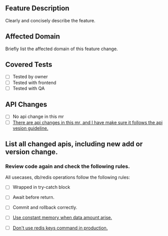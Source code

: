 ## Feature Description
Clearly and concisely describe the feature.

## Affected Domain
Briefly list the affected domain of this feature change.

## Covered Tests
- [ ] Tested by owner
- [ ] Tested with frontend
- [ ] Tested with QA

## API Changes
- [ ] No api change in this mr
- [ ] [There are api changes in this mr, and I have make sure it follows the api vesion guideline.](https://game-soul-technology.atlassian.net/wiki/spaces/GAM/pages/1213956097/API+Versioning+Guideline)

## List all changed apis, including new add or version change.

### Review code again and check the following rules.
All usecases, db/redis operations follow the following rules: 
 - [ ] Wrapped in try-catch block
 - [ ] Await before return.
 - [ ] Commit and rollback correctly.
 - [ ] [Use constant memory when data amount arise.](https://game-soul-technology.atlassian.net/wiki/spaces/~618522111/pages/1210089475/20220227+Crash)
 - [ ] [Don't use redis keys command in production.](https://redis.io/commands/keys/)




